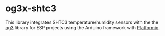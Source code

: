 # og3x-shtc3

This library integrates SHTC3 temperature/humidity sensors with the the [og3](https://github.com/chl33/og3) library for ESP projects using the Arduino framework with [Platformio](https://platformio.org/).
